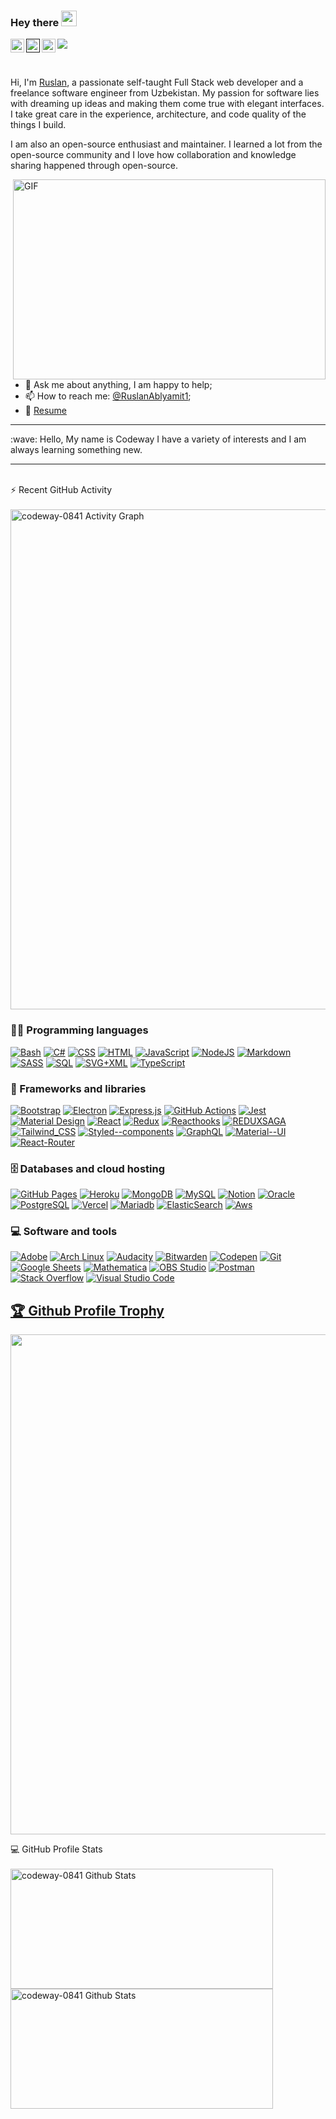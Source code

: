 ### Hey there <img src="https://media.giphy.com/media/hvRJCLFzcasrR4ia7z/giphy.gif" width="25px">

<a href="https://twitter.com/RuslanAblyamit1">
  <img align="left" alt="RuslanAblyamit1| Twitter" width="22px" src="https://raw.githubusercontent.com/peterthehan/peterthehan/master/assets/twitter.svg" />
</a>
<a href="">
  <img align="left" alt="Ruslan Ablyamitov" width="22px" src="https://raw.githubusercontent.com/peterthehan/peterthehan/master/assets/linkedin.svg" />
</a>
<a href="https://open.spotify.com/?_ga=2.93329819.725627408.1616280126-156158107.1612482635">
  <img align="left" alt="Abhishek's Spotify" width="22px" src="https://raw.githubusercontent.com/peterthehan/peterthehan/master/assets/spotify.svg" />
</a>

![](https://visitor-badge.glitch.me/badge?page_id=codeway-0841.codeway-0841)

<br />

Hi, I'm [Ruslan](https://github.com/codeway-0841), a passionate self-taught Full Stack web developer and a freelance software engineer from Uzbekistan. My passion for software lies with dreaming up ideas and making them come true with elegant interfaces. I take great care in the experience, architecture, and code quality of the things I build.

I am also an open-source enthusiast and maintainer. I learned a lot from the open-source community and I love how collaboration and knowledge sharing happened through open-source.

 
  <img align="right" alt="GIF" src="https://github.com/abhisheknaiidu/abhisheknaiidu/blob/master/code.gif?raw=true" width="500" height="320" />
  <br/>

- 💬 Ask me about anything, I am happy to help;
- 📫 How to reach me: [@RuslanAblyamit1](https://twitter.com/RuslanAblyamit1);
- 📝 [Resume](https://cv-codeway.netlify.app/)

<hr>
:wave: Hello, My name is Codeway
I have a variety of interests and I am always learning something new.
<hr>
<br/>
 <summary>⚡ Recent GitHub Activity</summary>
<br/>

<img alt="codeway-0841 Activity Graph" style="width:800px" src="https://activity-graph.herokuapp.com/graph?username=codeway-0841&custom_title=codeway-0841's%20Contribution%20Graph&bg_color=1F222E&color=F8D866&line=F85D7F&point=FFFFFF&hide_border=true" />

### 👨‍💻 Programming languages

<p>
    <a href="https://github.com/search?q=user%3ADenverCoder1+language%3Abash"><img alt="Bash" src="https://img.shields.io/badge/Bash-121011.svg?logo=gnu-bash&logoColor=white"></a>
    <a href="https://github.com/search?q=user%3ADenverCoder1+language%3Acsharp"><img alt="C#" src="https://img.shields.io/badge/C%23-239120.svg?logo=c-sharp&logoColor=white"></a>
    <a href="https://github.com/search?q=user%3ADenverCoder1+language%3Acss"><img alt="CSS" src="https://img.shields.io/badge/CSS-1572B6.svg?logo=css3&logoColor=white"></a>
    <a href="https://github.com/search?q=user%3ADenverCoder1+language%3Ahtml"><img alt="HTML" src="https://img.shields.io/badge/HTML-E34F26.svg?logo=html5&logoColor=white"></a>
    <a href="https://github.com/search?q=user%3ADenverCoder1+language%3Ajavascript"><img alt="JavaScript" src="https://img.shields.io/badge/JavaScript-F7DF1E.svg?logo=javascript&logoColor=black"></a>
    <a href="https://github.com/search?q=user%3ADenverCoder1+language%3Ajavascript"><img alt="NodeJS" src="https://img.shields.io/badge/Node.js-43853D.svg?logo=node.js&logoColor=white"></a>
    <a href="https://github.com/search?q=user%3ADenverCoder1+language%3Amarkdown"><img alt="Markdown" src="https://img.shields.io/badge/Markdown-000000.svg?logo=markdown&logoColor=white"></a>
    <a href="https://github.com/search?q=user%3ADenverCoder1+language%3Asass"><img alt="SASS" src="https://img.shields.io/badge/Sass-hotpink.svg?logo=SASS&logoColor=white"></a>
    <a href="https://github.com/search?q=user%3ADenverCoder1+language%3Asql"><img alt="SQL" src="https://img.shields.io/badge/SQL-025E8C.svg?logo=amazon-dynamodb&logoColor=white"></a>
    <a href="https://github.com/search?q=user%3ADenverCoder1+language%3Asvg"><img alt="SVG+XML" src="https://img.shields.io/badge/SVG%2BXML-e0982c.svg?logo=svg&logoColor=white"></a>
    <a href="https://github.com/search?q=user%3ADenverCoder1+language%3AtypeScript"><img alt="TypeScript" src="https://img.shields.io/badge/TypeScript-007ACC.svg?logo=typescript&logoColor=white"></a>
</p>

### 🧰 Frameworks and libraries

<p>
    <a href="#"><img alt="Bootstrap" src="https://img.shields.io/badge/Bootstrap-7952B3.svg?logo=bootstrap&logoColor=white"></a>
    <a href="#"><img alt="Electron" src="https://img.shields.io/badge/Electron-20232e.svg?logo=electron&logoColor=white"></a>
    <a href="#"><img alt="Express.js" src="https://img.shields.io/badge/Express.js-404d59.svg?logo=express&logoColor=white"></a>
    <a href="#"><img alt="GitHub Actions" src="https://img.shields.io/badge/GitHub%20Actions-2671E5.svg?logo=github%20actions&logoColor=white"></a>
    <a href="#"><img alt="Jest" src="https://img.shields.io/badge/Jest-C21325.svg?logo=jest&logoColor=white"></a>
    <a href="#"><img alt="Material Design" src="https://img.shields.io/badge/Material%20Design-0081CB.svg?logo=material-design&logoColor=white"></a>
    <a href="#"><img alt="React" src="https://img.shields.io/badge/React-20232a.svg?logo=react&logoColor=%2361DAFB"></a>
    <a href="#"><img alt="Redux" src="https://img.shields.io/badge/Redux-593D88.svg?&logo=redux&logoColor=white"></a>
    <a href="#"><img alt="Reacthooks" src="https://img.shields.io/badge/REACTHOOKS-00AEFF.svg?&logo=React&logoColor=white"></a>
    <a href="#"><img alt="REDUXSAGA" src="https://img.shields.io/badge/REDUXSAGA-6EBE49.svg?&logo=Redux-Saga&logoColor=white"></a>
    <a href="#"><img alt="Tailwind_CSS" src="https://img.shields.io/badge/Tailwind_CSS-38B2AC.svg?&logo=tailwind-css&logoColor=white"></a>
    <a href="#"><img alt="Styled--components" src="https://img.shields.io/badge/styled--components-DB7093.svg?&logo=styled-components&logoColor=white"></a>
    <a href="#"><img alt="GraphQL" src="https://img.shields.io/badge/GraphQL-E10098.svg?&logo=GraphQL&logoColor=white"></a>
    <a href="#"><img alt="Material--UI" src="https://img.shields.io/badge/Material--UI-0081CB.svg?&logo=material-ui&logoColor=white"></a>
     <a href="#"><img alt="React-Router" src="https://img.shields.io/badge/React_Router-CA4245?&logo=react-router&logoColor=white"></a>
 
</p>

### 🗄️ Databases and cloud hosting

<p>
    <a href="#"><img alt="GitHub Pages" src="https://img.shields.io/badge/GitHub%20Pages-327FC7.svg?logo=github&logoColor=white"></a>
    <a href="#"><img alt="Heroku" src="https://img.shields.io/badge/Heroku-430098.svg?logo=heroku&logoColor=white"></a>
    <a href="#"><img alt="MongoDB" src ="https://img.shields.io/badge/MongoDB-4ea94b.svg?logo=mongodb&logoColor=white"></a>
    <a href="#"><img alt="MySQL" src="https://img.shields.io/badge/MySQL-00f.svg?logo=mysql&logoColor=white"></a>
    <a href="#"><img alt="Notion" src="https://img.shields.io/badge/Notion-010101.svg?logo=notion&logoColor=white"></a>
    <a href="#"><img alt="Oracle" src ="https://img.shields.io/badge/Oracle-F00000.svg?logo=oracle&logoColor=white"></a>
    <a href="#"><img alt="PostgreSQL" src ="https://img.shields.io/badge/PostgreSQL-316192.svg?logo=postgresql&logoColor=white"></a>
    <a href="#"><img alt="Vercel" src="https://img.shields.io/badge/Vercel-000000.svg?logo=vercel&logoColor=white"></a>
    <a href="#"><img alt="Mariadb" src="https://img.shields.io/badge/MariaDB-003545?&logo=mariadb&logoColor=white"></a>
    <a href="#"><img alt="ElasticSearch" src="https://img.shields.io/badge/Elastic_Search-005571?&logo=elasticsearch&logoColor=white"></a>
    <a href="#"><img alt="Aws" src="https://img.shields.io/badge/AWS-FF9900?&logo=Amazon&logoColor=white"></a>
  
</p>

### 💻 Software and tools

<p>
    <a href="#"><img alt="Adobe" src="https://img.shields.io/badge/Adobe-FF0000.svg?logo=adobe&logoColor=white"></a>
    <a href="#"><img alt="Arch Linux" src="https://img.shields.io/badge/Arch%20Linux-1793D1.svg?logo=arch-linux&logoColor=white"></a>
    <a href="#"><img alt="Audacity" src="https://img.shields.io/badge/-Audacity-0000CC?logo=audacity&logoColor=white"></a>
    <a href="#"><img alt="Bitwarden" src="https://img.shields.io/badge/-Bitwarden-175DDC?logo=bitwarden&logoColor=white"></a>
    <a href="#"><img alt="Codepen" src="https://img.shields.io/badge/Codepen-000000.svg?logo=codepen&logoColor=white"></a>
    <a href="#"><img alt="Git" src="https://img.shields.io/badge/Git-F05033.svg?logo=git&logoColor=white"></a>
    <a href="#"><img alt="Google Sheets" src="https://img.shields.io/badge/Google%20Sheets-34A853.svg?logo=google%20sheets&logoColor=white"></a>
    <a href="#"><img alt="Mathematica" src="https://img.shields.io/badge/Mathematica-DD1100.svg?logo=wolfram-mathematica&logoColor=white"></a>
    <a href="#"><img alt="OBS Studio" src="https://img.shields.io/badge/-OBS%20Studio-302E31?logo=obs-studio&logoColor=white"></a>
    <a href="#"><img alt="Postman" src="https://img.shields.io/badge/Postman-FF6C37?logo=postman&logoColor=white"></a>
    <a href="#"><img alt="Stack Overflow" src="https://img.shields.io/badge/-Stack%20Overflow-FE7A16?logo=stack-overflow&logoColor=white"></a>
    <a href="#"><img alt="Visual Studio Code" src="https://img.shields.io/badge/Visual%20Studio%20Code-0078d7.svg?logo=visual-studio-code&logoColor=white"></a>
</p>

<a href="https://github.com/ryo-ma/github-profile-trophy"><h2>🏆 Github Profile Trophy</h2></a>
<a href="https://github.com/ryo-ma/github-profile-trophy">
  <img width=800 src="https://github-profile-trophy.vercel.app/?username=codeway-0841&column=8&margin-w=15&theme=onedark"/>
</a>

<summary>💻 GitHub Profile Stats</summary>
  <br/>
 <a href="https://github.com/anuraghazra/github-readme-stats"><img alt="codeway-0841 Github Stats" src="https://github-readme-streak-stats.herokuapp.com/?user=codeway-0841&theme=neon-dark&background=000000&stroke=FFBE00&ring=FFCF00&fire=FFCF00&currStreakNum=FFAE02&sideNums=FFB600&currStreakLabel=FFB600&sideLabels=FFCF00&border=F9B208&dates=9F5D03" height="192px" width="420px"/></a>
    <a href="https://github.com/anuraghazra/github-readme-stats"><img alt="codeway-0841 Github Stats" src="https://github-readme-stats.vercel.app/api?username=codeway-0841&show_icons=true&count_private=true&theme=maroongold&bg_color=15,000000,000000,000000,F0A500,000000&icon_color=F0A500&title_color=F9B208&border_color=F9B208&custom_title=Codeway" height="192px" width="420px"/></a>
  <br/>
  


